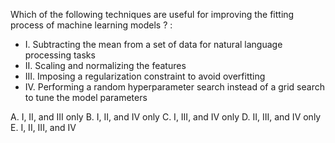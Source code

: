 Which of the following techniques are useful for improving the fitting process of machine learning models ? :

- I. Subtracting the mean from a set of data for natural language processing tasks
- II. Scaling and normalizing the features
- III. Imposing a regularization constraint to avoid overfitting
- IV. Performing a random hyperparameter search instead of a grid search to tune the model parameters

A. I, II, and III only
B. I, II, and IV only
C. I, III, and IV only
D. II, III, and IV only
E. I, II, III, and IV